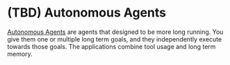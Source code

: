 # (TBD) Autonomous Agents

[Autonomous Agents](https://js.langchain.com/docs/use_cases/autonomous_agents/) are agents that designed to be more long running. You give them one or multiple long term goals, and they independently execute towards those goals. The applications combine tool usage and long term memory.
